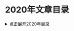 2020年文章目录
===

<details>
<summary>点击展开2020年目录</summary>


* [01.HotSpot JVM 的内存模型](./01_jvm_memory_model/README.md)【已完成】
* [02.自旋锁与信号量](./02_spinlock-vs-semaphore/README.md)【已完成】
* [03.Java坑人面试题系列: 包装类（中级）](./03_quiz-wrapper-classes/README.md)【已完成】
* [04.Java坑人面试题系列: 思考while与for循环（中级难度）](./04_quiz-loop-constructs/README.md)【已完成】
* [05.Linux系统命令 - 查看内存使用情况](./05_linux-memory-usage/README.md)【已完成】
* [06.G1垃圾收集器生产环境调优](./06_g1_gc_tuning/README.md)【已完成】
* [07.Java坑人面试题系列: 线程/线程池（高级难度）](./07_quiz-executor-service/README.md)【已完成】
* [08.JVM堆内存转储的获取方法](./08_java-heap-dump/README.md)【粗翻】
* [09.Java线程调用栈Dump](./09_java-thread-dump/README.md)【粗翻】
* [10.高级数据结构: 跳跃表（Skip List）](./10_skip-list/README.md)【粗翻】
* [11.提高性能的JVM参数简介](./11_jvm-arguments-of-highly-effective/README.md)【粗翻】
* [12.Introduction to the POM](./12_introduction-to-the-pom/README.md)
* [13.为什么问题诊断和排查这么困难](./13_why-troubleshooting-so-hard/README.md)【已完成】
* [14.Micrometer Documentation](./14_micrometer_intro/README.md)
* [15.DataDog集成MySQL的配置](./15_datadog_mysql/README.md)【已完成】
* [16.迁移Ubuntu下MySQL的data目录](./16_mysql_data_dir/README.md)【已完成】
* [17.Java坑人面试题系列: 变量声明（中级难度）](./17_quiz-variable-declaration/README.md)【已完成】
* [18.Using MySQL UNIQUE Index](./18_mysql-unique-index/README.md)
* [19.Java坑人面试题系列: 集合（高级难度）](./19_quiz-advanced-collectors/README.md)【粗翻】
* [20.真实用户监控与综合性能监控](./20_monitoring-vs-synthetic-monitoring/README.md)【机器翻译】
* [21.Introduction to JVM Code Cache](./21_jvm-code-cache/README.md)
* [22.Java 9 Module System(系列)](./22_Java_9_Module_System/README.md) 【系列文章】
* [23.ZGC简介](./23_zgc_intro/README.md)【粗翻】
* [24.Python Tutorial](./24_python-tutorial/README.md)【系列文章】
* [25.系统设计最佳实践](./25_embedded-rules-of-thumb/README.md)【系列文章】
* [26.Java规范系列：JAR文件规范](./26_jar_specs/README.md)
* [27.vim与vi编辑器使用技巧](./27_vi-vim-editor-end-of-line/README.md)
* [28.深入剖析JVM实现细节(系列)](./28_anatomy-quarks/README.md)【系列文章】
* [29.]()
* [30.]()



</details>
